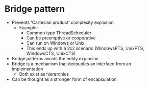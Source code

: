 # Bridge pattern

- Prevents 'Cartesian product' complexity explosion
    - Example:
        - Common type ThreadScheduler
        - Can be preemptive or cooperative
        - Can run on Windows or Unix
        - This ends up with a 2x2 scenario (WindowsPTS, UnixPTS, WindowsCTS, UnixCTS)
- Bridge patterns avoids the entity explosion
- Bridge is a mechanism that decouples an interface from an implementation
    - Both exist as hierarchies
- Can be thought as a stronger form of encapsulation
